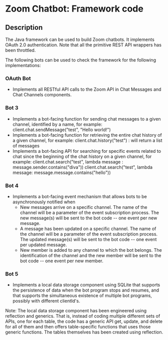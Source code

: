 # Zoom Chatbot: Framework code

## Description
The Java framework can be used to build Zoom chatbots. It implements OAuth 2.0 authentication. Note that all the primitive REST API wrappers has been throttled.  

The following bots can be used to check the framework for the following implementations:
### OAuth Bot 
* Implements all RESTful API calls to the Zoom API in Chat Messages and Chat Channels components.

### Bot 3 
* Implements a bot-facing function for sending chat messages to a given channel, identified by a name, for example:
client.chat.sendMessage("test", "Hello world!")
* Implements a bot-facing function for retrieving the entire chat history of a given channel, for example:
client.chat.history("test") : will return a list of messages
* Implements a bot-facing API for searching for specific events related to chat since the beginning of the chat history on a given channel, for example:
client.chat.search("test",  lambda message : message.sender.contains("diva"))
client.chat.search("test",  lambda message: message.message.contains("hello"))

### Bot 4 
* Implements a bot-facing event mechanism that allows bots to be asynchronously notified when
  * New messages arrive on a specific channel. The name of the channel will be a parameter of the event subscription process. 
The new message(s) will be sent to the bot code -- one event per new message.
  * A message has been updated on a specific channel. The name of the channel will be a parameter of the event subscription process. 
The updated message(s) will be sent to the bot code -- one event per updated message.
  * New member is added to any channel to which the bot belongs. The identification of the channel and the new member will be sent 
to the bot code -- one event per new member.

### Bot 5
* Implements a local data storage component using SQLite that supports the persistence of data when the bot program stops and resumes, 
and that supports the simultaneous existence of multiple bot programs, possibly with different clientId's.

Note: The local data storage component has been engineered using reflection and generics. That is, instead of coding multiple different sets of APIs, 
one for each table, the code has a generic API get, update, and delete for all of them and then offers table-specific functions that uses those generic 
functions. The tables themselves has been created using reflection.
